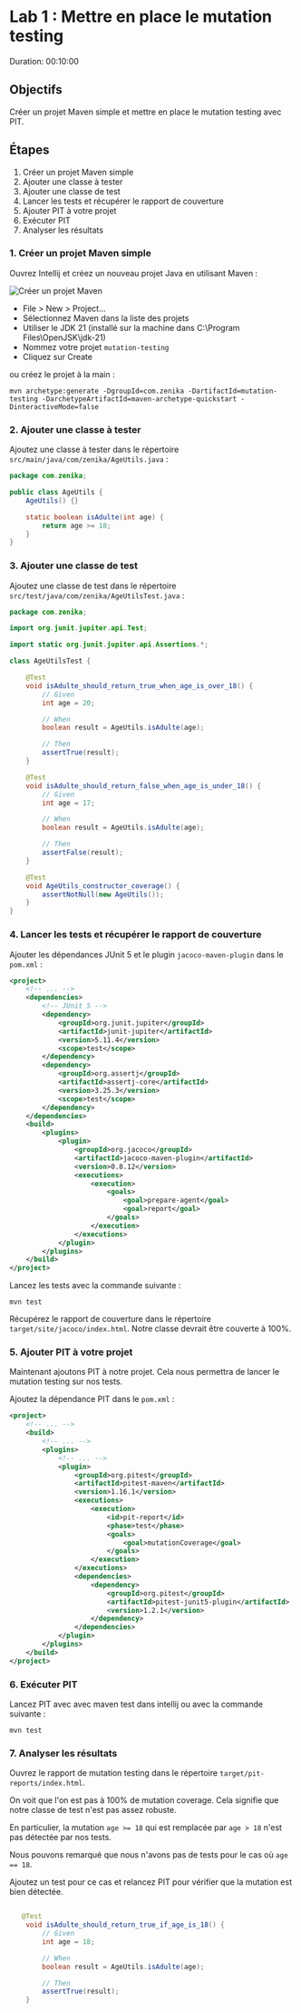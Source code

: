 # Lab 1 : Mettre en place le mutation testing
Duration: 00:10:00

## Objectifs
Créer un projet Maven simple et mettre en place le mutation testing avec PIT.

## Étapes
1. Créer un projet Maven simple
2. Ajouter une classe à tester
3. Ajouter une classe de test
4. Lancer les tests et récupérer le rapport de couverture
5. Ajouter PIT à votre projet
6. Exécuter PIT
7. Analyser les résultats

### 1. Créer un projet Maven simple

Ouvrez Intellij et créez un nouveau projet Java en utilisant Maven : 

![Créer un projet Maven](assets/new-projects.png)

- File > New > Project...
- Sélectionnez Maven dans la liste des projets
- Utiliser le JDK 21 (installé sur la machine dans C:\Program Files\OpenJSK\jdk-21)
- Nommez votre projet `mutation-testing`
- Cliquez sur Create

ou créez le projet à la main :

```shell
mvn archetype:generate -DgroupId=com.zenika -DartifactId=mutation-testing -DarchetypeArtifactId=maven-archetype-quickstart -DinteractiveMode=false
```

### 2. Ajouter une classe à tester

Ajoutez une classe à tester dans le répertoire `src/main/java/com/zenika/AgeUtils.java` :

```java
package com.zenika;

public class AgeUtils {
    AgeUtils() {}

    static boolean isAdulte(int age) {
        return age >= 18;
    }
}
```

### 3. Ajouter une classe de test

Ajoutez une classe de test dans le répertoire `src/test/java/com/zenika/AgeUtilsTest.java` :

```java
package com.zenika;

import org.junit.jupiter.api.Test;

import static org.junit.jupiter.api.Assertions.*;

class AgeUtilsTest {

    @Test
    void isAdulte_should_return_true_when_age_is_over_18() {
        // Given
        int age = 20;

        // When
        boolean result = AgeUtils.isAdulte(age);

        // Then
        assertTrue(result);
    }

    @Test
    void isAdulte_should_return_false_when_age_is_under_18() {
        // Given
        int age = 17;

        // When
        boolean result = AgeUtils.isAdulte(age);

        // Then
        assertFalse(result);
    }

    @Test
    void AgeUtils_constructor_coverage() {
        assertNotNull(new AgeUtils());
    }
}
```

### 4. Lancer les tests et récupérer le rapport de couverture

Ajouter les dépendances JUnit 5 et le plugin `jacoco-maven-plugin` dans le `pom.xml` :

```xml
<project>
    <!-- ... -->
    <dependencies>
        <!-- JUnit 5 -->
        <dependency>
            <groupId>org.junit.jupiter</groupId>
            <artifactId>junit-jupiter</artifactId>
            <version>5.11.4</version>
            <scope>test</scope>
        </dependency>
        <dependency>
            <groupId>org.assertj</groupId>
            <artifactId>assertj-core</artifactId>
            <version>3.25.3</version>
            <scope>test</scope>
        </dependency>
    </dependencies>
    <build>
        <plugins>
            <plugin>
                <groupId>org.jacoco</groupId>
                <artifactId>jacoco-maven-plugin</artifactId>
                <version>0.8.12</version>
                <executions>
                    <execution>
                        <goals>
                            <goal>prepare-agent</goal>
                            <goal>report</goal>
                        </goals>
                    </execution>
                </executions>
            </plugin>
        </plugins>
    </build>
</project>
```

Lancez les tests avec la commande suivante :

```shell
mvn test
```

Récupérez le rapport de couverture dans le répertoire `target/site/jacoco/index.html`.
Notre classe devrait être couverte à 100%.

### 5. Ajouter PIT à votre projet

Maintenant ajoutons PIT à notre projet. Cela nous permettra de lancer le mutation testing sur nos tests.

Ajoutez la dépendance PIT dans le `pom.xml` :

```xml
<project>
    <!-- ... -->
    <build>
        <!-- ... -->
        <plugins>
            <!-- ... -->
            <plugin>
                <groupId>org.pitest</groupId>
                <artifactId>pitest-maven</artifactId>
                <version>1.16.1</version>
                <executions>
                    <execution>
                        <id>pit-report</id>
                        <phase>test</phase>
                        <goals>
                            <goal>mutationCoverage</goal>
                        </goals>
                    </execution>
                </executions>
                <dependencies>
                    <dependency>
                        <groupId>org.pitest</groupId>
                        <artifactId>pitest-junit5-plugin</artifactId>
                        <version>1.2.1</version>
                    </dependency>
                </dependencies>
            </plugin>
        </plugins>
    </build>
</project>
```

### 6. Exécuter PIT

Lancez PIT avec avec maven test dans intellij ou avec la commande suivante :

```shell
mvn test
```

### 7. Analyser les résultats

Ouvrez le rapport de mutation testing dans le répertoire `target/pit-reports/index.html`.

On voit que l'on est pas à 100% de mutation coverage. Cela signifie que notre classe de test n'est pas assez robuste.

En particulier, la mutation `age >= 18` qui est remplacée par `age > 18` n'est pas détectée par nos tests.

Nous pouvons remarqué que nous n'avons pas de tests pour le cas où `age == 18`.

Ajoutez un test pour ce cas et relancez PIT pour vérifier que la mutation est bien détectée.

```java

   @Test
    void isAdulte_should_return_true_if_age_is_18() {
        // Given
        int age = 18;

        // When
        boolean result = AgeUtils.isAdulte(age);

        // Then
        assertTrue(result);
    }
```